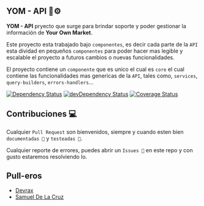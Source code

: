 ## YOM - API  🚀⚙️

**YOM - API** pryecto que surge para brindar soporte y poder gestionar la información de **Your Own Market**.

Este proyecto esta trabajado bajo `componentes`, es decir cada parte de la `API` esta dividad en pequeños `componentes` para poder hacer mas legible y escalable el proyecto a futuros cambios o nuevas funcionalidades.

El proyecto contiene un `componente` que es unico el cual es `core` el cual contiene las funcionalidades mas genericas de la `API`, tales como, `services`, `query-builders`, `errors-handlers`...


[![Dependency Status](https://david-dm.org/darkcode01/YOM-api.svg)](https://david-dm.org/darkcode01/YOM-api/) [![devDependency Status](https://david-dm.org/darkcode01/YOM-api/dev-status.svg)](https://david-dm.org/darkcode01/YOM-api#info=devDependencies) [![Coverage Status](https://coveralls.io/repos/github/DarkCode01/YOM-api/badge.svg?branch=develop)](https://coveralls.io/github/DarkCode01/YOM-api?branch=develop)



## Contribuciones 💻
Cualquier `Pull Request` son bienvenidos, siempre y cuando esten bien `documentadas 📝` y `testeadas 🧪`.

Cualquier reporte de errores, puedes abrir un `Issues 🐛` en este repo y con gusto estaremos resolviendo lo.


## Pull-eros

* [Devrax](https://github.com/Devrax)
* [Samuel De La Cruz](https://github.com/samueldlacruz)
